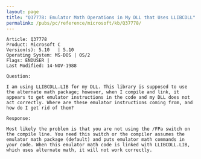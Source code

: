 ```yaml
---
layout: page
title: "Q37778: Emulator Math Operations in My DLL that Uses LLIBCDLL"
permalink: /pubs/pc/reference/microsoft/kb/Q37778/
---
```


	Article: Q37778
	Product: Microsoft C
	Version(s): 5.10   | 5.10
	Operating System: MS-DOS | OS/2
	Flags: ENDUSER |
	Last Modified: 14-NOV-1988
	
	Question:
	
	I am using LLIBCDLL.LIB for my DLL. This library is supposed to use
	the alternate math package; however, when I compile and link, it
	appears to get emulator instructions in the code and my DLL does not
	act correctly. Where are these emulator instructions coming from, and
	how do I get rid of them?
	
	Response:
	
	Most likely the problem is that you are not using the /FPa switch on
	the compile line. You need this switch or the compiler assumes the
	emulator math package (default) and puts emulator math commands in
	your code. When this emulator math code is linked with LLIBCDLL.LIB,
	which uses alternate math, it will not work correctly.
